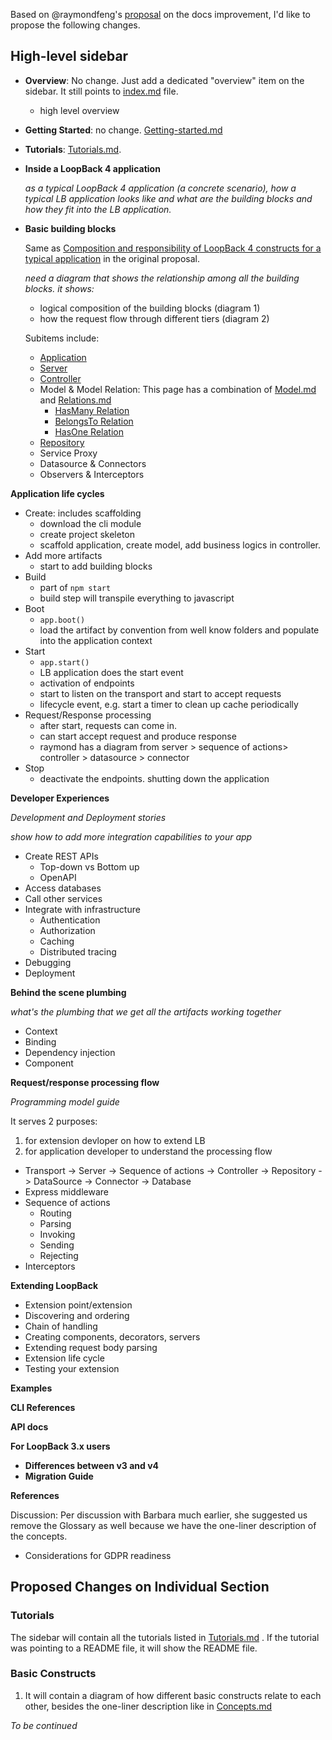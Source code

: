 Based on @raymondfeng's
[proposal](https://github.com/strongloop/loopback-next/pull/2925/files) on the
docs improvement, I'd like to propose the following changes.

## High-level sidebar

- **Overview**: No change. Just add a dedicated "overview" item on the sidebar.
  It still points to [index.md](index.md) file.
  - high level overview
- **Getting Started**: no change. [Getting-started.md](Getting-started.md)
- **Tutorials**: [Tutorials.md](Tutorials.md).
- **Inside a LoopBack 4 application**

  _as a typical LoopBack 4 application (a concrete scenario), how a typical LB
  application looks like and what are the building blocks and how they fit into
  the LB application._

- **Basic building blocks**

  Same as
  [Composition and responsibility of LoopBack 4 constructs for a typical application](https://github.com/strongloop/loopback-next/pull/2925)
  in the original proposal.

  _need a diagram that shows the relationship among all the building blocks. it
  shows:_

  - logical composition of the building blocks (diagram 1)
  - how the request flow through different tiers (diagram 2)

  Subitems include:

  - [Application](Application.md)
  - [Server](Server.md)
  - [Controller](Controllers.md)
  - Model & Model Relation: This page has a combination of [Model.md](Model.md)
    and [Relations.md](Relations.md)
    - [HasMany Relation](HasMany-relation.md)
    - [BelongsTo Relation](BelongsTo-relation.md)
    - [HasOne Relation](hasOne-relation.md)
  - [Repository](Repositories.md)
  - Service Proxy
  - Datasource & Connectors
  - Observers & Interceptors

**Application life cycles**

- Create: includes scaffolding
  - download the cli module
  - create project skeleton
  - scaffold application, create model, add business logics in controller.
- Add more artifacts
  - start to add building blocks
- Build
  - part of `npm start`
  - build step will transpile everything to javascript
- Boot
  - `app.boot()`
  - load the artifact by convention from well know folders and populate into the
    application context
- Start
  - `app.start()`
  - LB application does the start event
  - activation of endpoints
  - start to listen on the transport and start to accept requests
  - lifecycle event, e.g. start a timer to clean up cache periodically
- Request/Response processing
  - after start, requests can come in.
  - can start accept request and produce response
  - raymond has a diagram from server > sequence of actions> controller >
    datasource > connector
- Stop
  - deactivate the endpoints. shutting down the application

**Developer Experiences**

_Development and Deployment stories_

_show how to add more integration capabilities to your app_

- Create REST APIs
  - Top-down vs Bottom up
  - OpenAPI
- Access databases
- Call other services
- Integrate with infrastructure
  - Authentication
  - Authorization
  - Caching
  - Distributed tracing
- Debugging
- Deployment

**Behind the scene plumbing**

_what's the plumbing that we get all the artifacts working together_

- Context
- Binding
- Dependency injection
- Component

**Request/response processing flow**

_Programming model guide_

It serves 2 purposes:

1. for extension devloper on how to extend LB
2. for application developer to understand the processing flow

- Transport -> Server -> Sequence of actions -> Controller -> Repository ->
  DataSource -> Connector -> Database
- Express middleware
- Sequence of actions
  - Routing
  - Parsing
  - Invoking
  - Sending
  - Rejecting
- Interceptors

**Extending LoopBack**

- Extension point/extension
- Discovering and ordering
- Chain of handling
- Creating components, decorators, servers
- Extending request body parsing
- Extension life cycle
- Testing your extension

**Examples**

**CLI References**

**API docs**

**For LoopBack 3.x users**

- **Differences between v3 and v4**
- **Migration Guide**

**References**

Discussion: Per discussion with Barbara much earlier, she suggested us remove
the Glossary as well because we have the one-liner description of the concepts.

- Considerations for GDPR readiness

## Proposed Changes on Individual Section

### Tutorials

The sidebar will contain all the tutorials listed in
[Tutorials.md](Tutorials.md) . If the tutorial was pointing to a README file, it
will show the README file.

### Basic Constructs

1. It will contain a diagram of how different basic constructs relate to each
   other, besides the one-liner description like in [Concepts.md](Concepts.md)

_To be continued_
